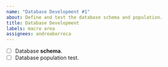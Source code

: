 ```yaml
---
name: "Database Development #1"
about: Define and test the database schema and population.
title: Database Development
labels: macro area
assignees: andreaborreca
---
```


- [ ] Database **schema**.
- [ ] Database population test.
